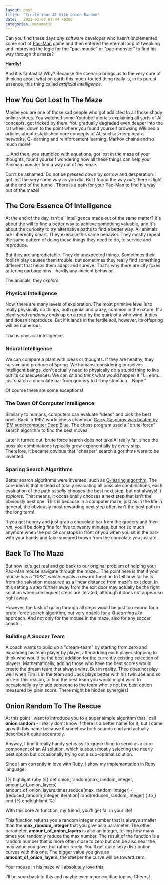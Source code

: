```yaml
---
layout: post
title:  "Create Your AI With Onion Random"
date:   2021-02-07 07:44 +0200
categories: metamatic
---
```


Can you find these days *any* software developer
who hasn't implemented some sort of [Pac-Man](https://en.wikipedia.org/wiki/Pac-Man) game and then entered
the eternal loop of tweaking and improving the logic for the "pac-mouse" or "pac-monster"
to find his way through the maze?

**Hardly!**

And it is fantastic! Why? Because the scenario brings us to the very core
of thinking about what on earth this much-touted thing really is, in its purest
essence, this thing called *artificial intelligence*.

## How You Got Lost In The Maze

Maybe you are one of those sad people who got addicted to all those
shady online videos. You watched some Youtube tutorials
explaining all sorts of AI concepts, got tricked by them. You gradually degraded 
even deeper into the rat wheel, down to the point where you found yourself browsing
Wikipedia articles about established core concepts of AI,
such as deep neural networks, Q-learning and reinforcement learning,
Markov chains and so much more!

... And then, you stumbled with equations, got lost in the maze of
your thoughts, found yourself wondering how all these things can 
help your Pacman monster find a way out of *his maze*.

Don't be ashamed. Do not be pressed down by sorrow and desperation. 
I got lost the very same way as you did. But I found the way out; 
there is light at the end of the tunnel. There is a path
for your Pac-Man to find his way out of the maze!

## The Core Essence Of Intelligence 

At the end of the day, isn't all intelligence made out of the same matter? It's
about the will to find a better way to achieve something valuable, 
and it's about the curiosity to try alternative paths to find a 
better way. All animals are inherently smart. They exercise this same behavior. 
They mostly repeat the same pattern of doing these things they need to do,
to survice and reproduce. 

But they are unpredictable. They do unexpected things.
Sometimes their foolish play causes them trouble, but sometimes 
they really find something different that helps them adapt and survive.
That's why there are city foxes tattering garbage bins - hardly any ancient
behavior. 

The animals, they *explore*. 

### Physical Intelligence

Now, there are many levels of exploration. The most primitive level is to
really physically do things, both genial and crazy, common in the nature. 
If a plant seed *randomly* ends up on a road by the quirk of a whirlwind, 
it dies and doesn't reproduce. But if it lands in the fertile soil, 
however, its offspring will be numerous. 

That is physical intelligence.

### Neural Intelligence

We can compare a plant with ideas or thoughts. If they are healthy, they survive and produce
offspring. We humans, considering ourselves intelligent beings, don't actually
need to physically do a stupid thing to live out its consequences. We can sit and *think*
what would happen if "I... ehm... just snatch a chocolate bar from grocery to fill my stomach... Nope."

Of course there are some exceptions!

### The Dawn Of Computer Intelligence 

Similarly to humans, computers can evaluate "ideas" and pick the best
ones. Back in 1997, world chess champion [Garry Gasparov was beaten by IBM
supercomputer Deep Blue](https://en.wikipedia.org/wiki/Deep_Blue_versus_Garry_Kasparov).
The chess program used a "brute-force" search algorithm to find the best moves.

Later it turned out, brute force search does not take AI really far,
since the possible combinations typically grow exponentially by every step.
Therefore, it became obvious that "cheaper" search algorithms
were to be invented. 

### Sparing Search Algorithms

Better search algorithms were invented, such as [Q-learing algorithm](https://en.wikipedia.org/wiki/Q-learning).
The core idea is that instead of totally evaluating all possible combinations,
each evaluation of the path *usually* chooses the best next step,
but not always! It *explores*. That means, it occasionally chooses
a next step that isn't the obviously best one. This is because in a computer maze,
just as in the life in general, the obviously most rewarding next step
often isn't the best path in the long term!

If you get hungry and just grab a chocolate bar from the grocery and *then run*, 
you'll be doing fine for five to twenty minutes, but not so much anymore when the police car
stops in front of you when you sit in the park with your hands and face smeared
brown from the chocolate you just ate.

## Back To The Maze

But now let's get real and go back to our original problem of helping your Pac-Man mouse navigate
through the maze... The point here is that if your mouse has a "GPS", 
which equals a reward function to tell how far he is from the salvation 
measured as a linear distance from maze's exit door. In this setting a step
further away from the exit door may actually be the right solution when 
consequent steps are iterated, although it does not appear so right away. 

However, the task of going through all steps would be just too enorm for a brute-force search algorithm, but 
very doable for a *Q-learning like* approach. And not only for the mouse in the maze,
also for any soccer coach...

### Building A Soccer Team

A coach wants to build up a "dream-team" by starting from zero and 
expanding his team player by player, after adding each player stopping
to think who would be the best addition for the currently existing
selection of players. Mathematically, adding those who have the best scores
would create the dream team that always wins. But in reality,
Theo does not play well when Tim is in the team and Jack plays better
with his twin Joe and so on. For this reason, to find the best team you would
might want to occasionally try to add someone to the team who is
not the best option measured by plain score. There might be hidden
synergies!

## Onion Random To The Rescue

At this point I want to introduce you to a super simple
algorithm that I call **onion random** - I really don't know 
if there is a better name for it, but I came up with this name because it somehow
both sounds cool and actually describes it quite accurately. 

Anyway, I find it really handy yet easy-to-grasp thing to serve as a core component of an AI solution,
which is about mostly selecting the nearly best option
but occasionally trying out a sub-optimal solution.

Since I am currently in love with Ruby, I show my implementation in Ruby language:

{% highlight ruby %}
def onion_random(max_random_integer, amount_of_onion_layers)
  amount_of_onion_layers.times.reduce(max_random_integer) { 
    |reduced_random_integer, iteration|
    rand(reduced_random_integer)
  }.to_i
end
{% endhighlight %}

With this core AI function, my friend, you'll get far in your life!

This function returns you a random integer number that is always smaller than 
the **max_random_integer** that you give as a parameter. The other parameter,
**amount_of_onion_layers** is also an integer, telling how many times you randomly
reduce the max number. The result of the function is a random number that is more
often close to zero but can be also near the max value you gave, but 
rather rarely. You'll get quite sexy distribution curves with this one. The bigger value
you give as **amount_of_onion_layers**, the steeper the curve will be toward zero.

Your mouse in his maze will absolutely love this. 

I'll be soon back to this and maybe even more exciting topics. Cheers!

